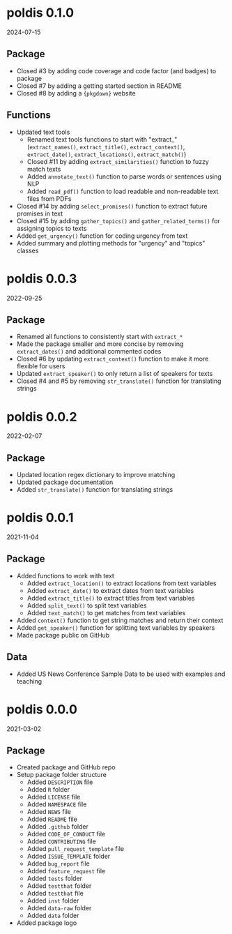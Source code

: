 # poldis 0.1.0

2024-07-15

## Package

- Closed #3 by adding code coverage and code factor (and badges) to package
- Closed #7 by adding a getting started section in README
- Closed #8 by adding a `{pkgdown}` website

## Functions

- Updated text tools
  - Renamed text tools functions to start with "extract_" (`extract_names()`, `extract_title()`, `extract_context()`, `extract_date()`, `extract_locations()`, `extract_match()`)
  - Closed #11 by adding `extract_similarities()` function to fuzzy match texts
  - Added `annotate_text()` function to parse words or sentences using NLP
  - Added `read_pdf()` function to load readable and non-readable text files from PDFs
- Closed #14 by adding `select_promises()` function to extract future promises in text  
- Closed #15 by adding `gather_topics()` and `gather_related_terms()` for assigning topics to texts
- Added `get_urgency()` function for coding urgency from text
- Added summary and plotting methods for "urgency" and "topics" classes

# poldis 0.0.3

2022-09-25

## Package

* Renamed all functions to consistently start with `extract_*`
* Made the package smaller and more concise by removing `extract_dates()` and additional commented codes
* Closed #6 by updating `extract_context()` function to make it more flexible for users
* Updated `extract_speaker()` to only return a list of speakers for texts
* Closed #4 and #5 by removing `str_translate()` function for translating strings

# poldis 0.0.2

2022-02-07

## Package

* Updated location regex dictionary to improve matching
* Updated package documentation
* Added `str_translate()` function for translating strings

# poldis 0.0.1

2021-11-04

## Package

* Added functions to work with text
  * Added `extract_location()` to extract locations from text variables
  * Added `extract_date()` to extract dates from text variables
  * Added `extract_title()` to extract titles from text variables
  * Added `split_text()` to split text variables
  * Added `text_match()` to get matches from text variables
* Added `context()` function to get string matches and return their context
* Added `get_speaker()` function for splitting text variables by speakers
* Made package public on GitHub

## Data

* Added US News Conference Sample Data to be used with examples and teaching

# poldis 0.0.0

2021-03-02

## Package

* Created package and GitHub repo
* Setup package folder structure
  * Added `DESCRIPTION` file
  * Added `R` folder
  * Added `LICENSE` file
  * Added `NAMESPACE` file
  * Added `NEWS` file
  * Added `README` file
  * Added `.github` folder
  * Added `CODE_OF_CONDUCT` file
  * Added `CONTRIBUTING` file
  * Added `pull_request_template` file
  * Added `ISSUE_TEMPLATE` folder
  * Added `bug_report` file
  * Added `feature_request` file
  * Added `tests` folder
  * Added `testthat` folder
  * Added `testthat` file
  * Added `inst` folder
  * Added `data-raw` folder
  * Added `data` folder
* Added package logo
